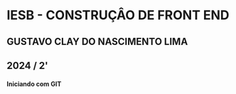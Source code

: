 # IESB - CONSTRUÇÂO DE FRONT END

## GUSTAVO CLAY DO NASCIMENTO LIMA

## 2024 / 2'

#### Iniciando com GIT